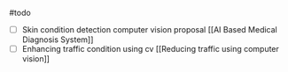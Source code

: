 #todo 


- [ ] Skin condition detection computer vision proposal
      [[AI Based Medical Diagnosis System]]
- [ ] Enhancing traffic condition using cv
      [[Reducing traffic using computer vision]]
